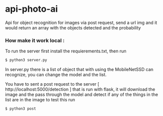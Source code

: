 # api-photo-ai
Api for object recognition for images via post request, send a url img and it would return an array with the objects detected and the probability
### How make it  work local :

To run the server first install the requierements.txt, then run 
`````python
$ python3 server.py
`````
In server.py there is a list of object that with using the MobileNetSSD can recognize, you can change the model and the list.

You have to sent a post request to the server [ http://localhost:5000/detection ] that is run with flask, it will download the image and the pass through the model and detect if any of the things in the list are in the image to test this run 
````python 
$ python3 post

``````
